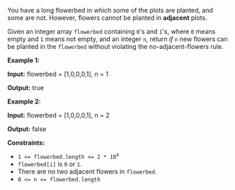 You have a long flowerbed in which some of the plots are planted, and some are not. However, flowers cannot be planted in **adjacent** plots.

Given an integer array `flowerbed` containing `0`'s and `1`'s, where `0` means empty and `1` means not empty, and an integer `n`, return _if_ `n` new flowers can be planted in the `flowerbed` without violating the no-adjacent-flowers rule.

**Example 1:**

**Input:** flowerbed = [1,0,0,0,1], n = 1

**Output:** true

**Example 2:**

**Input:** flowerbed = [1,0,0,0,1], n = 2

**Output:** false

**Constraints:**

*   <code>1 <= flowerbed.length <= 2 * 10<sup>4</sup></code>
*   `flowerbed[i]` is `0` or `1`.
*   There are no two adjacent flowers in `flowerbed`.
*   `0 <= n <= flowerbed.length`